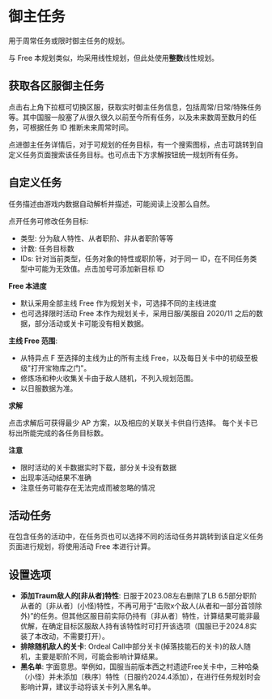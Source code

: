 # 御主任务

用于周常任务或限时御主任务的规划。

与 Free 本规划类似，均采用线性规划，但此处使用**整数**线性规划。

## 获取各区服御主任务

点击右上角下拉框可切换区服，获取实时御主任务信息，包括周常/日常/特殊任务等。其中国服一般塞了从很久很久以前至今所有任务，以及未来数周至数月的任务，可根据任务 ID 推断未来周常时间。

点进御主任务详情后，对于可规划的任务目标，有一个搜索图标，点击可跳转到自定义任务页面搜索该任务目标。也可点击下方求解按钮统一规划所有任务。

## 自定义任务

任务描述由游戏内数据自动解析并描述，可能阅读上没那么自然。

点开任务可修改任务目标:

- 类型: 分为敌人特性、从者职阶、非从者职阶等等
- 计数: 任务目标数
- IDs: 针对当前类型，任务对象的特性或职阶等，对于同一 ID，在不同任务类型中可能为无效值。点击加号可添加新目标 ID

**Free 本进度**

- 默认采用全部主线 Free 作为规划关卡，可选择不同的主线进度
- 也可选择限时活动 Free 本作为规划关卡，采用日服/美服自 2020/11 之后的数据，部分活动或关卡可能没有相关数据。

**主线 Free 范围**:

- 从特异点 F 至选择的主线为止的所有主线 Free，以及每日关卡中的初级至极级"打开宝物库之门"。
- 修炼场和种火收集关卡由于敌人随机，不列入规划范围。
- 以日服数据为准。

**求解**

点击求解后可获得最少 AP 方案，以及相应的关联关卡供自行选择。
每个关卡已标出所能完成的各任务目标数。

**注意**

- 限时活动的关卡数据实时下载，部分关卡没有数据
- 出现率活动结果不准确
- 注意任务可能存在无法完成而被忽略的情况

## 活动任务

在包含任务的活动中，在任务页也可以选择不同的活动任务并跳转到该自定义任务页面进行规划，将使用活动 Free 本进行计算。

## 设置选项

- **添加Traum敌人的[非从者]特性**: 日服于2023.08左右删除了LB 6.5部分职阶从者的〔非从者〕(小怪)特性，不再可用于“击败x个敌人(从者和一部分首领除外)”的任务。但其他区服目前实际仍持有〔非从者〕特性，计算结果可能非最优解，在确定目标区服敌人持有该特性时可打开该选项（国服已于2024.8实装了本改动，不需要打开）。
- **排除随机敌人的关卡**: Ordeal Call中部分关卡(掉落技能石的关卡)的敌人随机，主要是职阶不同，可能会影响计算结果。
- **黑名单**: 字面意思。举例如，国服当前版本西之村遗迹Free关卡中，三种哈桑（小怪）并未添加〔秩序〕特性（日服约2024.4添加），在进行任务规划时会影响计算，建议手动将该关卡列入黑名单。
